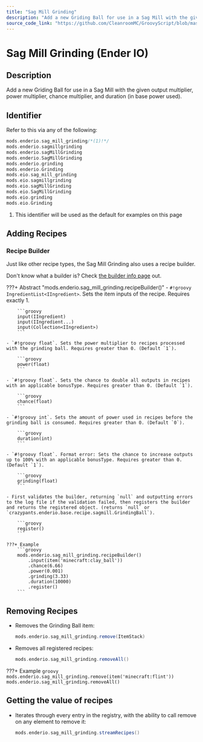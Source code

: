 ```yaml
---
title: "Sag Mill Grinding"
description: "Add a new Griding Ball for use in a Sag Mill with the given output multiplier, power multiplier, chance multiplier, and duration (in base power used)."
source_code_link: "https://github.com/CleanroomMC/GroovyScript/blob/master/src/main/java/com/cleanroommc/groovyscript/compat/mods/enderio/SagMillGrinding.java"
---
```


# Sag Mill Grinding (Ender IO)

## Description

Add a new Griding Ball for use in a Sag Mill with the given output multiplier, power multiplier, chance multiplier, and duration (in base power used).

## Identifier

Refer to this via any of the following:

```groovy hl_lines="1"
mods.enderio.sag_mill_grinding/*(1)!*/
mods.enderio.sagmillgrinding
mods.enderio.sagMillGrinding
mods.enderio.SagMillGrinding
mods.enderio.grinding
mods.enderio.Grinding
mods.eio.sag_mill_grinding
mods.eio.sagmillgrinding
mods.eio.sagMillGrinding
mods.eio.SagMillGrinding
mods.eio.grinding
mods.eio.Grinding
```

1. This identifier will be used as the default for examples on this page

## Adding Recipes

### Recipe Builder

Just like other recipe types, the Sag Mill Grinding also uses a recipe builder.

Don't know what a builder is? Check [the builder info page](../../../groovy/builder.md) out.

???+ Abstract "mods.enderio.sag_mill_grinding.recipeBuilder()"
    - `#!groovy IngredientList<IIngredient>`. Sets the item inputs of the recipe. Requires exactly 1.

        ```groovy
        input(IIngredient)
        input(IIngredient...)
        input(Collection<IIngredient>)
        ```

    - `#!groovy float`. Sets the power multiplier to recipes processed with the grinding ball. Requires greater than 0. (Default `1`).

        ```groovy
        power(float)
        ```

    - `#!groovy float`. Sets the chance to double all outputs in recipes with an applicable bonusType. Requires greater than 0. (Default `1`).

        ```groovy
        chance(float)
        ```

    - `#!groovy int`. Sets the amount of power used in recipes before the grinding ball is consumed. Requires greater than 0. (Default `0`).

        ```groovy
        duration(int)
        ```

    - `#!groovy float`. Format error: Sets the chance to increase outputs up to 100% with an applicable bonusType. Requires greater than 0. (Default `1`).

        ```groovy
        grinding(float)
        ```

    - First validates the builder, returning `null` and outputting errors to the log file if the validation failed, then registers the builder and returns the registered object. (returns `null` or `crazypants.enderio.base.recipe.sagmill.GrindingBall`).

        ```groovy
        register()
        ```

    ???+ Example
        ```groovy
        mods.enderio.sag_mill_grinding.recipeBuilder()
            .input(item('minecraft:clay_ball'))
            .chance(6.66)
            .power(0.001)
            .grinding(3.33)
            .duration(10000)
            .register()
        ```



## Removing Recipes

- Removes the Grinding Ball item:

    ```groovy
    mods.enderio.sag_mill_grinding.remove(ItemStack)
    ```

- Removes all registered recipes:

    ```groovy
    mods.enderio.sag_mill_grinding.removeAll()
    ```

???+ Example
    ```groovy
    mods.enderio.sag_mill_grinding.remove(item('minecraft:flint'))
    mods.enderio.sag_mill_grinding.removeAll()
    ```

## Getting the value of recipes

- Iterates through every entry in the registry, with the ability to call remove on any element to remove it:

    ```groovy
    mods.enderio.sag_mill_grinding.streamRecipes()
    ```
